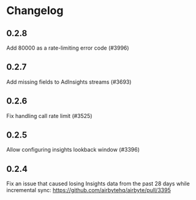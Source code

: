 # Changelog

## 0.2.8
Add 80000 as a rate-limiting error code (#3996) 

## 0.2.7
Add missing fields to AdInsights streams (#3693) 

## 0.2.6
Fix handling call rate limit (#3525) 

## 0.2.5
Allow configuring insights lookback window (#3396)

## 0.2.4
Fix an issue that caused losing Insights data from the past 28 days while incremental sync: https://github.com/airbytehq/airbyte/pull/3395
